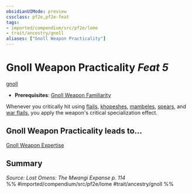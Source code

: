 ```yaml
---
obsidianUIMode: preview
cssclass: pf2e,pf2e-feat
tags:
- imported/compendium/src/pf2e/lome
- trait/ancestry/gnoll
aliases: ["Gnoll Weapon Practicality"]
---
```

# Gnoll Weapon Practicality  *Feat 5*  
[gnoll](gnoll-b1.md)  

- **Prerequisites**: [Gnoll Weapon Familiarity](gnoll-weapon-familiarity-lome.md)

Whenever you critically hit using [flails](../equipment/items/flail.md), [khopeshes](../equipment/items/khopesh-logm.md), [mambeles](../equipment/items/mambele-logm.md), [spears](../equipment/items/spear.md), and [war flails](../equipment/items/war-flail.md), you apply the weapon's critical specialization effect.

## Gnoll Weapon Practicality leads to...

[Gnoll Weapon Expertise](gnoll-weapon-expertise-lome.md)

## Summary

*Source: Lost Omens: The Mwangi Expanse p. 114*  
%% #imported/compendium/src/pf2e/lome #trait/ancestry/gnoll %%